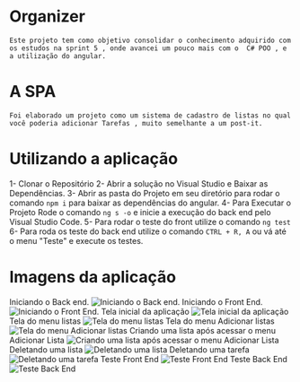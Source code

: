 # Organizer

    Este projeto tem como objetivo consolidar o conhecimento adquirido com os estudos na sprint 5 , onde avancei um pouco mais com o  C# POO , e a utilização do angular.

# A SPA

    Foi elaborado um projeto como um sistema de cadastro de listas no qual você poderia adicionar Tarefas , muito semelhante a um post-it.

# Utilizando a aplicação

1- Clonar o Repositório
2- Abrir a solução no Visual Studio e Baixar as Dependências.
3- Abrir as pasta do Projeto em seu diretório para rodar o comando `npm i` para baixar as dependências do angular.
4- Para Executar o Projeto Rode o comando `ng s -o` e inicie a execução do back end pelo Visual Studio Code.
5- Para rodar o teste do front utilize o comando `ng test`
6- Para roda os teste do back end utilize o comando `CTRL + R, A` ou vá até o menu "Teste" e execute os testes.

# Imagens da aplicação

Iniciando o Back end.
![Iniciando o Back end.](https://i.ibb.co/8KmY0s7/tela-1.png)
Iniciando o Front End.
![Iniciando o Front End.](https://i.ibb.co/cQ4TbN0/tela2.png)
Tela inicial da aplicação
![Tela inicial da aplicação](https://i.ibb.co/Hz7K1jj/tela-inicial.jpg)
Tela do menu listas
![Tela do menu listas](https://i.ibb.co/h7jkB4G/tela-de-listas.jpg)
Tela do menu Adicionar listas
![Tela do menu Adicionar listas](https://i.ibb.co/kQWFwQ1/adicionar-lista.jpg)
Criando uma lista após acessar o menu Adicionar Lista
![Criando uma lista após acessar o menu Adicionar Lista](https://i.ibb.co/NZBCwBz/Captura-de-tela-2022-01-10-170041.jpg)
Deletando uma lista
![Deletando uma lista](https://i.ibb.co/rGSG7KV/deletando.jpg)
Deletando uma tarefa
![Deletando uma tarefa](https://i.ibb.co/HDBV4YX/deletando-tarefa.jpg)
Teste Front End
![Teste Front End](https://i.ibb.co/TmqnLJq/Testes-front.jpg)
Teste Back End
![Teste Back End](https://i.ibb.co/WH5G2cV/testes-back.jpg)
